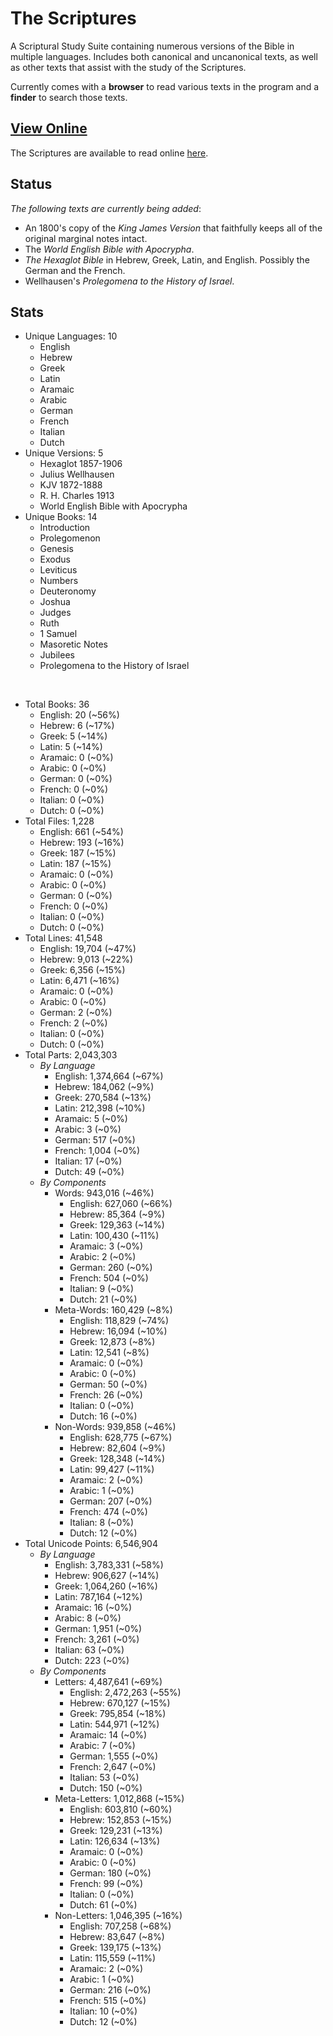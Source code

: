 # The Scriptures

A Scriptural Study Suite containing numerous versions of the Bible in multiple languages. Includes both canonical and uncanonical texts, as well as other texts that assist with the study of the Scriptures.

Currently comes with a **browser** to read various texts in the program and a **finder** to search those texts.

## **[View Online](https://r-neal-kelly.github.io/the_scriptures/)**

The Scriptures are available to read online [here](https://r-neal-kelly.github.io/the_scriptures/).

## Status

*The following texts are currently being added*:

- An 1800's copy of the *King James Version* that faithfully keeps all of the original marginal notes intact. 
- The *World English Bible with Apocrypha*.
- *The Hexaglot Bible* in Hebrew, Greek, Latin, and English. Possibly the German and the French.
- Wellhausen's *Prolegomena to the History of Israel*.

## Stats

- Unique Languages: 10
    - English
    - Hebrew
    - Greek
    - Latin
    - Aramaic
    - Arabic
    - German
    - French
    - Italian
    - Dutch
- Unique Versions: 5
    - Hexaglot 1857-1906
    - Julius Wellhausen
    - KJV 1872-1888
    - R. H. Charles 1913
    - World English Bible with Apocrypha
- Unique Books: 14
    - Introduction
    - Prolegomenon
    - Genesis
    - Exodus
    - Leviticus
    - Numbers
    - Deuteronomy
    - Joshua
    - Judges
    - Ruth
    - 1 Samuel
    - Masoretic Notes
    - Jubilees
    - Prolegomena to the History of Israel

<br>

- Total Books: 36
    - English: 20 (~56%)
    - Hebrew: 6 (~17%)
    - Greek: 5 (~14%)
    - Latin: 5 (~14%)
    - Aramaic: 0 (~0%)
    - Arabic: 0 (~0%)
    - German: 0 (~0%)
    - French: 0 (~0%)
    - Italian: 0 (~0%)
    - Dutch: 0 (~0%)
- Total Files: 1,228
    - English: 661 (~54%)
    - Hebrew: 193 (~16%)
    - Greek: 187 (~15%)
    - Latin: 187 (~15%)
    - Aramaic: 0 (~0%)
    - Arabic: 0 (~0%)
    - German: 0 (~0%)
    - French: 0 (~0%)
    - Italian: 0 (~0%)
    - Dutch: 0 (~0%)
- Total Lines: 41,548
    - English: 19,704 (~47%)
    - Hebrew: 9,013 (~22%)
    - Greek: 6,356 (~15%)
    - Latin: 6,471 (~16%)
    - Aramaic: 0 (~0%)
    - Arabic: 0 (~0%)
    - German: 2 (~0%)
    - French: 2 (~0%)
    - Italian: 0 (~0%)
    - Dutch: 0 (~0%)
- Total Parts: 2,043,303
    - <i>By Language</i>
        - English: 1,374,664 (~67%)
        - Hebrew: 184,062 (~9%)
        - Greek: 270,584 (~13%)
        - Latin: 212,398 (~10%)
        - Aramaic: 5 (~0%)
        - Arabic: 3 (~0%)
        - German: 517 (~0%)
        - French: 1,004 (~0%)
        - Italian: 17 (~0%)
        - Dutch: 49 (~0%)
    - <i>By Components</i>
        - Words: 943,016 (~46%)
            - English: 627,060 (~66%)
            - Hebrew: 85,364 (~9%)
            - Greek: 129,363 (~14%)
            - Latin: 100,430 (~11%)
            - Aramaic: 3 (~0%)
            - Arabic: 2 (~0%)
            - German: 260 (~0%)
            - French: 504 (~0%)
            - Italian: 9 (~0%)
            - Dutch: 21 (~0%)
        - Meta-Words: 160,429 (~8%)
            - English: 118,829 (~74%)
            - Hebrew: 16,094 (~10%)
            - Greek: 12,873 (~8%)
            - Latin: 12,541 (~8%)
            - Aramaic: 0 (~0%)
            - Arabic: 0 (~0%)
            - German: 50 (~0%)
            - French: 26 (~0%)
            - Italian: 0 (~0%)
            - Dutch: 16 (~0%)
        - Non-Words: 939,858 (~46%)
            - English: 628,775 (~67%)
            - Hebrew: 82,604 (~9%)
            - Greek: 128,348 (~14%)
            - Latin: 99,427 (~11%)
            - Aramaic: 2 (~0%)
            - Arabic: 1 (~0%)
            - German: 207 (~0%)
            - French: 474 (~0%)
            - Italian: 8 (~0%)
            - Dutch: 12 (~0%)
- Total Unicode Points: 6,546,904
    - <i>By Language</i>
        - English: 3,783,331 (~58%)
        - Hebrew: 906,627 (~14%)
        - Greek: 1,064,260 (~16%)
        - Latin: 787,164 (~12%)
        - Aramaic: 16 (~0%)
        - Arabic: 8 (~0%)
        - German: 1,951 (~0%)
        - French: 3,261 (~0%)
        - Italian: 63 (~0%)
        - Dutch: 223 (~0%)
    - <i>By Components</i>
        - Letters: 4,487,641 (~69%)
            - English: 2,472,263 (~55%)
            - Hebrew: 670,127 (~15%)
            - Greek: 795,854 (~18%)
            - Latin: 544,971 (~12%)
            - Aramaic: 14 (~0%)
            - Arabic: 7 (~0%)
            - German: 1,555 (~0%)
            - French: 2,647 (~0%)
            - Italian: 53 (~0%)
            - Dutch: 150 (~0%)
        - Meta-Letters: 1,012,868 (~15%)
            - English: 603,810 (~60%)
            - Hebrew: 152,853 (~15%)
            - Greek: 129,231 (~13%)
            - Latin: 126,634 (~13%)
            - Aramaic: 0 (~0%)
            - Arabic: 0 (~0%)
            - German: 180 (~0%)
            - French: 99 (~0%)
            - Italian: 0 (~0%)
            - Dutch: 61 (~0%)
        - Non-Letters: 1,046,395 (~16%)
            - English: 707,258 (~68%)
            - Hebrew: 83,647 (~8%)
            - Greek: 139,175 (~13%)
            - Latin: 115,559 (~11%)
            - Aramaic: 2 (~0%)
            - Arabic: 1 (~0%)
            - German: 216 (~0%)
            - French: 515 (~0%)
            - Italian: 10 (~0%)
            - Dutch: 12 (~0%)
